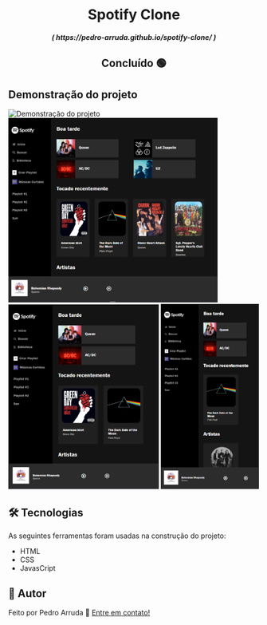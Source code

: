 <h1 align="center">Spotify Clone</h1>

<h5 align= "center">( https://pedro-arruda.github.io/spotify-clone/ )</h5>

<h2 align="center"> 
	Concluído 🟢
</h2>

<h2> 
	Demonstração do projeto
</h2>
<img src="img/spotify.gif" alt="Demonstração do projeto">

<div>
	<img src = "img/responsivo1.png" width="420px">
	<img src = "img/responsivo2.png" width="302px">
	<img src = "img/responsivo3.png" width="197px">
</div>

<h2> 
	 🛠 Tecnologias
</h2>

As seguintes ferramentas foram usadas na construção do projeto:

- HTML
- CSS
- JavasCript

## 👦 Autor

Feito por Pedro Arruda 👋 [Entre em contato!](https://www.linkedin.com/in/pedro-scucuglia-arruda/)
